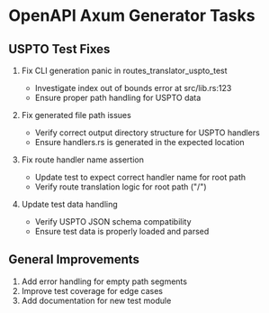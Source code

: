 # OpenAPI Axum Generator Tasks

## USPTO Test Fixes

1. Fix CLI generation panic in routes_translator_uspto_test
   - Investigate index out of bounds error at src/lib.rs:123
   - Ensure proper path handling for USPTO data

2. Fix generated file path issues
   - Verify correct output directory structure for USPTO handlers
   - Ensure handlers.rs is generated in the expected location

3. Fix route handler name assertion
   - Update test to expect correct handler name for root path
   - Verify route translation logic for root path ("/")

4. Update test data handling
   - Verify USPTO JSON schema compatibility
   - Ensure test data is properly loaded and parsed

## General Improvements

1. Add error handling for empty path segments
2. Improve test coverage for edge cases
3. Add documentation for new test module
